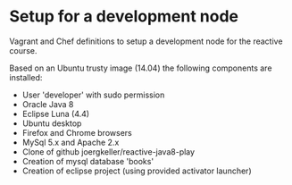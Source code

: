 Setup for a development node
============================

Vagrant and Chef definitions to setup a development node for the reactive course.

Based on an Ubuntu trusty image (14.04) the following components are installed:

- User 'developer' with sudo permission
- Oracle Java 8
- Eclipse Luna (4.4)
- Ubuntu desktop
- Firefox and Chrome browsers
- MySql 5.x and Apache 2.x
- Clone of github joergkeller/reactive-java8-play
- Creation of mysql database 'books'
- Creation of eclipse project (using provided activator launcher)
